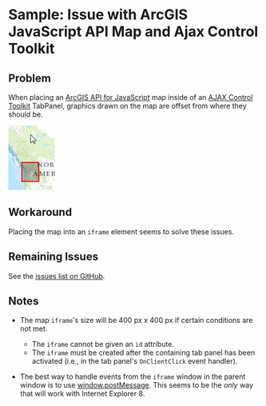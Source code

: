 ﻿Sample: Issue with ArcGIS JavaScript API Map and Ajax Control Toolkit
=====================================================================

## Problem ##

When placing an [ArcGIS API for JavaScript] map inside of an [AJAX Control Toolkit] TabPanel, graphics drawn on the map are offset from where they should be.

![Offset screenshot](offset.png)

## Workaround ##

Placing the map into an `iframe` element seems to solve these issues.

## Remaining Issues ##

See the [issues list on GitHub].

## Notes ##

* The map `iframe`'s size will be 400 px x 400 px if certain conditions are not met.
	* The `iframe` cannot be given an `id` attribute.
	* The `iframe` must be created after the containing tab panel has been activated (i.e., in the tab panel's `OnClientClick` event handler). 

* The best way to handle events from the `iframe` window in the parent window is to use [window.postMessage]. This seems to be the *only* way that will work with Internet Explorer 8.


[ArcGIS API for JavaScript]:http://help.arcgis.com/en/webapi/javascript/arcgis/
[AJAX Control Toolkit]:http://www.ajaxcontroltoolkit.com/
[issues list on GitHub]:https://github.com/WSDOT-GIS/ArcGIS-JS-with-AJAX-Control-Toolkit/issues
[Map]:http://help.arcgis.com/en/webapi/javascript/arcgis/jsapi/map.html
[window.postMessage]:https://developer.mozilla.org/en-US/docs/Web/API/window.postMessage